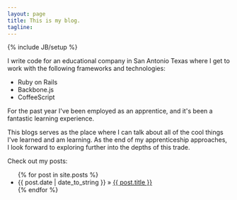 ```yaml
---
layout: page
title: This is my blog.
tagline:
---
```

{% include JB/setup %}

I write code for an educational company in San Antonio Texas where I get to work with the following frameworks and technologies: 

* Ruby on Rails
* Backbone.js
* CoffeeScript

For the past year I've been employed as an apprentice, and it's been a fantastic learning experience. 

This blogs serves as the place where I can talk about all of the cool things I've learned and am learning. As the end of my apprenticeship approaches, I look forward to exploring further into the depths of this trade.

Check out my posts:

<ul class="posts">
  {% for post in site.posts %}
    <li><span>{{ post.date | date_to_string }}</span> &raquo; <a href="{{ BASE_PATH }}{{ post.url }}">{{ post.title }}</a></li>
  {% endfor %}
</ul>


